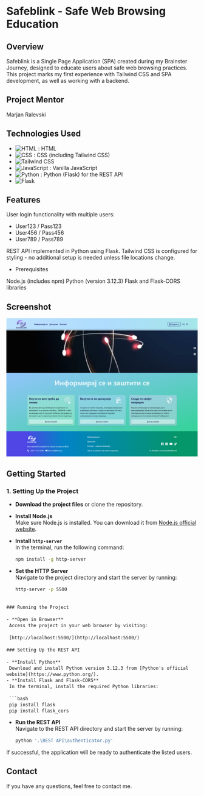 # Safeblink - Safe Web Browsing Education

## Overview

Safeblink is a Single Page Application (SPA) created during my Brainster Journey, designed to educate users about safe web browsing practices. This project marks my first experience with Tailwind CSS and SPA development, as well as working with a backend.

## Project Mentor

Marjan Ralevski

## Technologies Used

- ![HTML](https://img.shields.io/badge/HTML-E34F26?style=for-the-badge&logo=html5&logoColor=white) : HTML
- ![CSS](https://img.shields.io/badge/CSS-1572B6?style=for-the-badge&logo=css3&logoColor=white) : CSS (including Tailwind CSS)
- ![Tailwind CSS](https://img.shields.io/badge/Tailwind%20CSS-38B2AC?style=for-the-badge&logo=tailwind-css&logoColor=white)
- ![JavaScript](https://img.shields.io/badge/JavaScript-F7DF1E?style=for-the-badge&logo=javascript&logoColor=black) : Vanilla JavaScript
- ![Python](https://img.shields.io/badge/Python-3776AB?style=for-the-badge&logo=python&logoColor=white) : Python (Flask) for the REST API
- ![Flask](https://img.shields.io/badge/Flask-000000?style=for-the-badge&logo=flask&logoColor=white)

## Features

User login functionality with multiple users:

- User123 / Pass123
- User456 / Pass456
- User789 / Pass789

REST API implemented in Python using Flask.
Tailwind CSS is configured for styling - no additional setup is needed unless file locations change.

- Prerequisites

Node.js (includes npm)
Python (version 3.12.3)
Flask and Flask-CORS libraries

## Screenshot

![Safeblink Screenshot](/screenshot.png)

## Getting Started

### 1. Setting Up the Project

- **Download the project files** or clone the repository.

- **Install Node.js**  
  Make sure Node.js is installed. You can download it from [Node.js official website](https://nodejs.org/).

- **Install `http-server`**  
  In the terminal, run the following command:

  ```bash
  npm install -g http-server

  ```

- **Set the HTTP Server**  
  Navigate to the project directory and start the server by running:

  ```bash
  http-server -p 5500
  ```

````

### Running the Project

- **Open in Browser**
 Access the project in your web browser by visiting:

 [http://localhost:5500/](http://localhost:5500/)

### Setting Up the REST API

- **Install Python**
 Download and install Python version 3.12.3 from [Python's official website](https://www.python.org/).
- **Install Flask and Flask-CORS**
 In the terminal, install the required Python libraries:

 ```bash
 pip install flask
 pip install flask_cors

````

- **Run the REST API**  
  Navigate to the REST API directory and start the server by running:

  ```bash
  python '.\REST API\authenticator.py'

  ```

If successful, the application will be ready to authenticate the listed users.

## Contact

If you have any questions, feel free to contact me.
